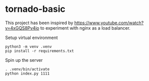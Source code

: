 # tornado-basic

This project has been inspired by https://www.youtube.com/watch?v=4xGQS8Pv4io to experiment with nginx as a load balancer.

Setup virtual environment

```
python3 -m venv .venv
pip install -r requirements.txt
```

Spin up the server

```
. .venv/bin/activate
python index.py 1111
```
